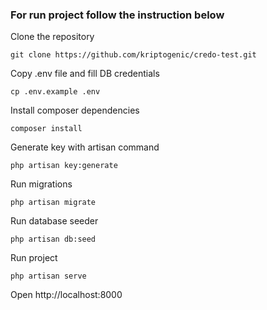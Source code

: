 ### For run project follow the instruction below

Clone the repository

```git clone https://github.com/kriptogenic/credo-test.git```

Copy .env file and fill DB credentials

`cp .env.example .env`

Install composer dependencies

`composer install`

Generate key with artisan command

`php artisan key:generate`

Run migrations

`php artisan migrate`

Run database seeder

`php artisan db:seed`

Run project

`php artisan serve`

Open http://localhost:8000
